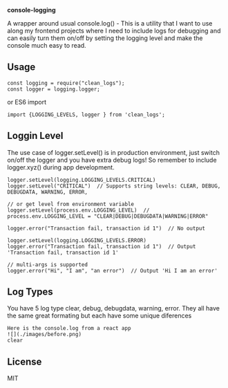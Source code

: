 **console-logging**

A wrapper around usual console.log() - This is a utility that I want to use along my frontend projects where I need to include logs for debugging and can easily turn them on/off by setting the logging level and make the console much easy to read.

## Usage

```
const logging = require("clean_logs");
const logger = logging.logger;
```

or ES6 import

```
import {LOGGING_LEVELS, logger } from 'clean_logs';
```

## Loggin Level

The use case of logger.setLevel() is in production environment, just switch on/off the logger and you have extra debug logs!
So remember to include logger.xyz() during app development.

```
logger.setLevel(logging.LOGGING_LEVELS.CRITICAL)
logger.setLevel("CRITICAL")  // Supports string levels: CLEAR, DEBUG, DEBUGDATA, WARNING, ERROR,

// or get level from environment variable
logger.setLevel(process.env.LOGGING_LEVEL)  // process.env.LOGGING_LEVEL = "CLEAR|DEBUG|DEBUGDATA|WARNING|ERROR"

logger.error("Transaction fail, transaction id 1")  // No output

logger.setLevel(logging.LOGGING_LEVELS.ERROR)
logger.error("Transaction fail, transaction id 1")  // Output 'Transaction fail, transaction id 1'

// multi-args is supported
logger.error("Hi", "I am", "an error")  // Output 'Hi I am an error'
```

## Log Types

You have 5 log type clear, debug, debugdata, warning, error.
They all have the same great formating but each have some unique diferences

```
Here is the console.log from a react app
![](./images/before.png)
clear
```

## License

MIT
